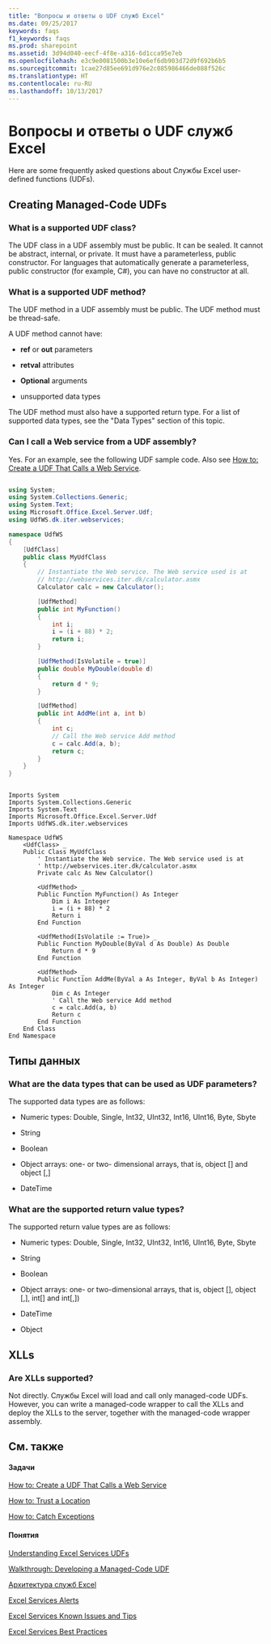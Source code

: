 ```yaml
---
title: "Вопросы и ответы о UDF служб Excel"
ms.date: 09/25/2017
keywords: faqs
f1_keywords: faqs
ms.prod: sharepoint
ms.assetid: 3d94d040-eecf-4f8e-a316-6d1cca95e7eb
ms.openlocfilehash: e3c9e0081500b3e10e6ef6db903d72d9f692b6b5
ms.sourcegitcommit: 1cae27d85ee691d976e2c085986466de088f526c
ms.translationtype: HT
ms.contentlocale: ru-RU
ms.lasthandoff: 10/13/2017
---
```

# <a name="frequently-asked-questions-about-excel-services-udfs"></a>Вопросы и ответы о UDF служб Excel

Here are some frequently asked questions about Службы Excel user-defined functions (UDFs). 
  
    
    


## <a name="creating-managed-code-udfs"></a>Creating Managed-Code UDFs


### <a name="what-is-a-supported-udf-class"></a>What is a supported UDF class?

The UDF class in a UDF assembly must be public. It can be sealed. It cannot be abstract, internal, or private. It must have a parameterless, public constructor. For languages that automatically generate a parameterless, public constructor (for example, C#), you can have no constructor at all.
  
    
    

### <a name="what-is-a-supported-udf-method"></a>What is a supported UDF method?

The UDF method in a UDF assembly must be public. The UDF method must be thread-safe.
  
    
    
A UDF method cannot have: 
  
    
    

- **ref** or **out** parameters
    
  
- **retval** attributes
    
  
- **Optional** arguments
    
  
- unsupported data types
    
  
The UDF method must also have a supported return type. For a list of supported data types, see the "Data Types" section of this topic.
  
    
    

### <a name="can-i-call-a-web-service-from-a-udf-assembly"></a>Can I call a Web service from a UDF assembly?

Yes. For an example, see the following UDF sample code. Also see  [How to: Create a UDF That Calls a Web Service](how-to-create-a-udf-that-calls-a-web-service.md).
  
    
    

```cs

using System;
using System.Collections.Generic;
using System.Text;
using Microsoft.Office.Excel.Server.Udf;
using UdfWS.dk.iter.webservices;

namespace UdfWS
{
    [UdfClass]
    public class MyUdfClass
    {
        // Instantiate the Web service. The Web service used is at   
        // http://webservices.iter.dk/calculator.asmx
        Calculator calc = new Calculator();

        [UdfMethod]
        public int MyFunction()
        {
            int i;
            i = (i + 88) * 2;
            return i;
        }

        [UdfMethod(IsVolatile = true)]
        public double MyDouble(double d)
        {
            return d * 9;
        }

        [UdfMethod]
        public int AddMe(int a, int b)
        {
            int c;
            // Call the Web service Add method
            c = calc.Add(a, b);
            return c;
        }        
    }
}
```


```VB.net

Imports System
Imports System.Collections.Generic
Imports System.Text
Imports Microsoft.Office.Excel.Server.Udf
Imports UdfWS.dk.iter.webservices

Namespace UdfWS
    <UdfClass> _
    Public Class MyUdfClass
        ' Instantiate the Web service. The Web service used is at   
        ' http://webservices.iter.dk/calculator.asmx
        Private calc As New Calculator()

        <UdfMethod> _
        Public Function MyFunction() As Integer
            Dim i As Integer
            i = (i + 88) * 2
            Return i
        End Function

        <UdfMethod(IsVolatile := True)> _
        Public Function MyDouble(ByVal d As Double) As Double
            Return d * 9
        End Function

        <UdfMethod> _
        Public Function AddMe(ByVal a As Integer, ByVal b As Integer) As Integer
            Dim c As Integer
            ' Call the Web service Add method
            c = calc.Add(a, b)
            Return c
        End Function
    End Class
End Namespace
```


## <a name="data-types"></a>Типы данных


### <a name="what-are-the-data-types-that-can-be-used-as-udf-parameters"></a>What are the data types that can be used as UDF parameters?

The supported data types are as follows:
  
    
    

- Numeric types: Double, Single, Int32, UInt32, Int16, UInt16, Byte, Sbyte
    
  
- String
    
  
- Boolean
    
  
- Object arrays: one- or two- dimensional arrays, that is, object [] and object [,]
    
  
- DateTime 
    
  

### <a name="what-are-the-supported-return-value-types"></a>What are the supported return value types?

The supported return value types are as follows:
  
    
    

- Numeric types: Double, Single, Int32, UInt32, Int16, UInt16, Byte, Sbyte
    
  
- String
    
  
- Boolean
    
  
- Object arrays: one- or two-dimensional arrays, that is, object [], object [,], int[] and int[,])
    
  
- DateTime 
    
  
- Object
    
  

## <a name="xlls"></a>XLLs


### <a name="are-xlls-supported"></a>Are XLLs supported?

Not directly. Службы Excel will load and call only managed-code UDFs. However, you can write a managed-code wrapper to call the XLLs and deploy the XLLs to the server, together with the managed-code wrapper assembly.
  
    
    

## <a name="see-also"></a>См. также


#### <a name="tasks"></a>Задачи


  
    
    
 [How to: Create a UDF That Calls a Web Service](how-to-create-a-udf-that-calls-a-web-service.md)
  
    
    
 [How to: Trust a Location](how-to-trust-a-location.md)
  
    
    
 [How to: Catch Exceptions](how-to-catch-exceptions.md)
#### <a name="concepts"></a>Понятия


  
    
    
 [Understanding Excel Services UDFs](understanding-excel-services-udfs.md)
  
    
    
 [Walkthrough: Developing a Managed-Code UDF](walkthrough-developing-a-managed-code-udf.md)
  
    
    
 [Архитектура служб Excel](excel-services-architecture.md)
  
    
    
 [Excel Services Alerts](excel-services-alerts.md)
  
    
    
 [Excel Services Known Issues and Tips](excel-services-known-issues-and-tips.md)
  
    
    
 [Excel Services Best Practices](excel-services-best-practices.md)
